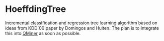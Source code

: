 HoeffdingTree
=============

Incremental classification and regression tree learning algorithm based on ideas from KDD`00 paper by Domingos and Hulten. The plan is to integrate this into [QMiner](https://github.com/qminer/qminer) as soon as possible. 
